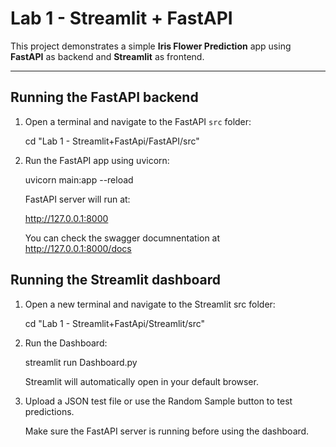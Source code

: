 # Lab 1 - Streamlit + FastAPI

This project demonstrates a simple **Iris Flower Prediction** app using **FastAPI** as backend and **Streamlit** as frontend.

---

## Running the FastAPI backend

1. Open a terminal and navigate to the FastAPI `src` folder:

    cd "Lab 1 - Streamlit+FastApi/FastAPI/src"

2. Run the FastAPI app using uvicorn:

    uvicorn main:app --reload

    FastAPI server will run at:

    http://127.0.0.1:8000

    You can check the  swagger documnentation at http://127.0.0.1:8000/docs

## Running the Streamlit dashboard

1. Open a new terminal and navigate to the Streamlit src folder:

    cd "Lab 1 - Streamlit+FastApi/Streamlit/src"

2. Run the Dashboard:

    streamlit run Dashboard.py

    Streamlit will automatically open in your default browser.

3. Upload a JSON test file or use the Random Sample button to test predictions.

    Make sure the FastAPI server is running before using the dashboard.